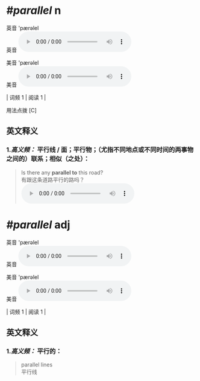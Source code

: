 # ***\#parallel*** n
英音 'pærəlel  
英音
<audio src="./media/parallel-B.aac" controls="controls"></audio>

美音 'pærəlel  
美音
<audio src="./media/parallel.aac" controls="controls"></audio>



| 词频 1 | 阅读 1 |  

用法点拨  [C]

英文释义
---
### 1.*高义频：* **平行线 / 面；平行物；（尤指不同地点或不同时间的两事物之间的）联系；相似（之处）：**  

 > Is there any **parallel to** this road?   
 > 有跟这条道路平行的路吗？    
<audio src="./media/parallel-1.aac" controls="controls"></audio>


# ***\#parallel*** adj
英音 'pærəlel  
英音
<audio src="./media/parallel-B.aac" controls="controls"></audio>

美音 'pærəlel  
美音
<audio src="./media/parallel.aac" controls="controls"></audio>



| 词频 1 | 阅读 1 |  

英文释义
---
### 1.*高义频：* **平行的：**  

 > parallel lines   
 > 平行线    



